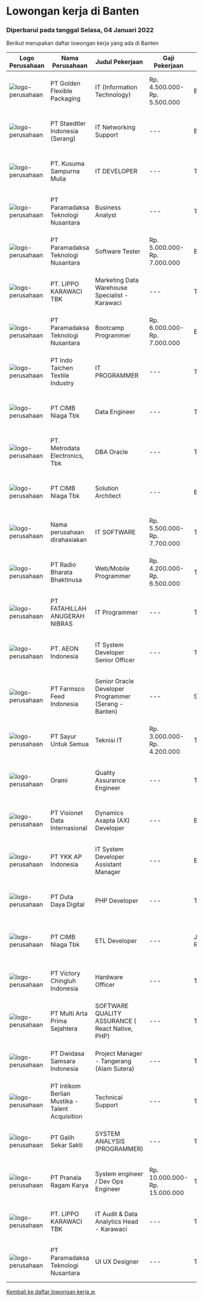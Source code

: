 
  # Lowongan kerja di Banten

  ### Diperbarui pada tanggal Selasa, 04 Januari 2022

  Berikut merupakan daftar lowongan kerja yang ada di Banten

  |Logo Perusahaan | Nama Perusahaan | Judul Pekerjaan | Gaji Pekerjaan | Lokasi | Deskripsi | Tanggal diunggah | Pranala |
  | -------------- | --------------- | --------------- | --------- | --------- | -------------- | ------- | ----------- |
  |![logo-perusahaan](https://image-service-cdn.seek.com.au/c0e3500f4034eed08633b8f821a0ae4d540cb8b9/ee4dce1061f3f616224767ad58cb2fc751b8d2dc)|PT Golden Flexible Packaging|IT (Information Technology)|Rp. 4.500.000-Rp. 5.500.000|Banten|Memahami proses bisnis sistem ERP min 2 tahun. Memahami pengolahan data menggunakan SQL &amp; basis pemrograman, berpengalaman sebagai support system...|Senin, 03 Januari 2022|https://www.jobstreet.co.id/id/job/it-information-technology-3740645?token=0~f2f09498-8494-4180-91c5-d57dffca60a2&sectionRank=1&jobId=jobstreet-id-job-3740645|
|![logo-perusahaan](https://image-service-cdn.seek.com.au/69d722dd33c00568a0a8b92e65f14a7b9633ba04/ee4dce1061f3f616224767ad58cb2fc751b8d2dc)|PT Staedtler Indonesia (Serang)|IT Networking Support|---|Banten|Responsible for handling corporate network system and responsible for cloud infrastructure At least 2 Year(s) of working experience in the related...|Selasa, 04 Januari 2022|https://www.jobstreet.co.id/id/job/it-networking-support-3740721?token=0~f2f09498-8494-4180-91c5-d57dffca60a2&sectionRank=2&jobId=jobstreet-id-job-3740721|
|![logo-perusahaan](https://image-service-cdn.seek.com.au/045fcb8e11e0ab78ef87a22041b17033f8032dde/ee4dce1061f3f616224767ad58cb2fc751b8d2dc)|PT. Kusuma Sampurna Mulia|IT DEVELOPER|---|Tangerang|Tanggung Jawab Utama : Mengelola dan menangani pengembangan website/mobile apps, dan update teknologi terbaru. Membuat kerangka kerja/framework dan...|Minggu, 02 Januari 2022|https://www.jobstreet.co.id/id/job/it-developer-3731619?token=0~f2f09498-8494-4180-91c5-d57dffca60a2&sectionRank=3&jobId=jobstreet-id-job-3731619|
|![logo-perusahaan](https://image-service-cdn.seek.com.au/8deaa9a71fd9bf1839ac941c88d25be16beeb7bb/ee4dce1061f3f616224767ad58cb2fc751b8d2dc)|PT Paramadaksa Teknologi Nusantara|Business Analyst|---|Tangerang|Kami sedang merancang dan mengembangkan aplikasi baru yang inovatif terkait dengan sektor ritel tradisional Indonesia. Digitalisasi sektor ini...|Senin, 03 Januari 2022|https://www.jobstreet.co.id/id/job/business-analyst-3740021?token=0~f2f09498-8494-4180-91c5-d57dffca60a2&sectionRank=4&jobId=jobstreet-id-job-3740021|
|![logo-perusahaan](https://image-service-cdn.seek.com.au/8deaa9a71fd9bf1839ac941c88d25be16beeb7bb/ee4dce1061f3f616224767ad58cb2fc751b8d2dc)|PT Paramadaksa Teknologi Nusantara|Software Tester|Rp. 5.000.000-Rp. 7.000.000|Banten|Responsibilities:Create detailed, comprehensive and well-structured test plans and test casesDevelop and apply testing processes for new and existing...|Senin, 03 Januari 2022|https://www.jobstreet.co.id/id/job/software-tester-3739124?token=0~f2f09498-8494-4180-91c5-d57dffca60a2&sectionRank=5&jobId=jobstreet-id-job-3739124|
|![logo-perusahaan](https://image-service-cdn.seek.com.au/36d1f72dfe2eaecadca52d4fcd4d598e74393d61/ee4dce1061f3f616224767ad58cb2fc751b8d2dc)|PT. LIPPO KARAWACI TBK|Marketing Data Warehouse Specialist - Karawaci|---|Tangerang|JOB ROLE :Data warehouse will oversee the storage of data in facilities, analyzing this data as needed for departments within their organization. They...|Senin, 03 Januari 2022|https://www.jobstreet.co.id/id/job/marketing-data-warehouse-specialist-karawaci-3740515?token=0~f2f09498-8494-4180-91c5-d57dffca60a2&sectionRank=6&jobId=jobstreet-id-job-3740515|
|![logo-perusahaan](https://image-service-cdn.seek.com.au/8deaa9a71fd9bf1839ac941c88d25be16beeb7bb/ee4dce1061f3f616224767ad58cb2fc751b8d2dc)|PT Paramadaksa Teknologi Nusantara|Bootcamp Programmer|Rp. 6.000.000-Rp. 7.000.000|Banten|Fun Coding Bootcamp merupakan sebuah program beasiswa dari NexSoft yang selalu dinanti dan kini memasuki tahun ke-3. Di Tahun yang baru ini kami...|Senin, 03 Januari 2022|https://www.jobstreet.co.id/id/job/bootcamp-programmer-3740038?token=0~f2f09498-8494-4180-91c5-d57dffca60a2&sectionRank=7&jobId=jobstreet-id-job-3740038|
|![logo-perusahaan](https://image-service-cdn.seek.com.au/d27468ae5533bc19b08e389f88f1a7f2e90a1596/ee4dce1061f3f616224767ad58cb2fc751b8d2dc)|PT Indo Taichen Textile Industry|IT PROGRAMMER|---|Tangerang|Job Descriptions: Handle Full Stack develop to department request Develop, maintain and support web application existing &amp; new project Create a...|Senin, 03 Januari 2022|https://www.jobstreet.co.id/id/job/it-programmer-3738995?token=0~f2f09498-8494-4180-91c5-d57dffca60a2&sectionRank=8&jobId=jobstreet-id-job-3738995|
|![logo-perusahaan](https://image-service-cdn.seek.com.au/2c6f6f12cb15b08239744ca7630b97fee07e84ce/ee4dce1061f3f616224767ad58cb2fc751b8d2dc)|PT CIMB Niaga Tbk|Data Engineer|---|Tangerang|Job Description:  Perform application system development related to Realtime Engine System, Big Data, Kafka, CDC, &amp; Abinitio Platform Ensure that...|Minggu, 02 Januari 2022|https://www.jobstreet.co.id/id/job/data-engineer-3732394?token=0~f2f09498-8494-4180-91c5-d57dffca60a2&sectionRank=9&jobId=jobstreet-id-job-3732394|
|![logo-perusahaan](https://image-service-cdn.seek.com.au/0d75518309b56a3cff39daa569b0ba02cc7a22f2/ee4dce1061f3f616224767ad58cb2fc751b8d2dc)|PT. Metrodata Electronics, Tbk|DBA Oracle|---|Tangerang|Qualification: 2 years of working experience in the related is required Have excellent knowledge &amp; experience on Oracle Dba/Oracle PostgreSql on...|Senin, 03 Januari 2022|https://www.jobstreet.co.id/id/job/dba-oracle-3732511?token=0~f2f09498-8494-4180-91c5-d57dffca60a2&sectionRank=10&jobId=jobstreet-id-job-3732511|
|![logo-perusahaan](https://image-service-cdn.seek.com.au/2c6f6f12cb15b08239744ca7630b97fee07e84ce/ee4dce1061f3f616224767ad58cb2fc751b8d2dc)|PT CIMB Niaga Tbk|Solution Architect|---|Banten|Roles &amp; Responsibilities: Analyze IT Project and giving advise for the best IT Solution based on requirements, budget and timeline Produce high...|Minggu, 02 Januari 2022|https://www.jobstreet.co.id/id/job/solution-architect-3732397?token=0~f2f09498-8494-4180-91c5-d57dffca60a2&sectionRank=11&jobId=jobstreet-id-job-3732397|
|![logo-perusahaan](https://us.123rf.com/450wm/pavelstasevich/pavelstasevich1811/pavelstasevich181101027/112815900-stock-vector-no-image-available-icon-flat-vector.jpg?ver=6)|Nama perusahaan dirahasiakan|IT SOFTWARE|Rp. 5.500.000-Rp. 7.700.000|Tangerang|Job desc: Able to develop new standards for developments when needed to reduce bugs and to proactively prevent bugs Creates automated scripts to test...|Jumat, 31 Desember 2021|https://www.jobstreet.co.id/id/job/it-software-3724169?token=0~f2f09498-8494-4180-91c5-d57dffca60a2&sectionRank=12&jobId=jobstreet-id-job-3724169|
|![logo-perusahaan](https://image-service-cdn.seek.com.au/5eacc78851b7b0f7367565e834e2702a2af4082f/ee4dce1061f3f616224767ad58cb2fc751b8d2dc)|PT Radio Bharata Bhaktinusa|Web/Mobile Programmer|Rp. 4.200.000-Rp. 6.500.000|Tangerang|·      Menguasai pengembangan web dengan PHP Laravel.·      Mampu menjaga sistem back-end dengan menggunakan PHP Laravel.·      Mampu mendevelop...|Senin, 03 Januari 2022|https://www.jobstreet.co.id/id/job/web-mobile-programmer-3739302?token=0~f2f09498-8494-4180-91c5-d57dffca60a2&sectionRank=13&jobId=jobstreet-id-job-3739302|
|![logo-perusahaan](https://image-service-cdn.seek.com.au/ae94e3b41632c59bb558255047fa50596172df4b/ee4dce1061f3f616224767ad58cb2fc751b8d2dc)|PT FATAHILLAH ANUGERAH NIBRAS|IT Programmer|---|Tangerang|Requirement: Possessed at least Bachelor Degree of Information Technology Have at least 2 years experience as Programmer Have experience in developing...|Sabtu, 01 Januari 2022|https://www.jobstreet.co.id/id/job/it-programmer-3731010?token=0~f2f09498-8494-4180-91c5-d57dffca60a2&sectionRank=14&jobId=jobstreet-id-job-3731010|
|![logo-perusahaan](https://image-service-cdn.seek.com.au/70da9ce50f262e3c42ef7920a0d4297647ee2c10/ee4dce1061f3f616224767ad58cb2fc751b8d2dc)|PT. AEON Indonesia|IT System Developer Senior Officer|---|Tangerang|Qualification Bachelor's degree in computer science or information technology, or equivalent experience 2 years experience working with information...|Jumat, 31 Desember 2021|https://www.jobstreet.co.id/id/job/it-system-developer-senior-officer-3729295?token=0~f2f09498-8494-4180-91c5-d57dffca60a2&sectionRank=15&jobId=jobstreet-id-job-3729295|
|![logo-perusahaan](https://image-service-cdn.seek.com.au/1fbdb0bc1cc83f15a8b1e58a3ddc4d23325125dc/ee4dce1061f3f616224767ad58cb2fc751b8d2dc)|PT Farmsco Feed Indonesia|Senior Oracle Developer Programmer (Serang - Banten)|---|Serang|Special Requirement : Oracle Form Developer minimum 10 G Version, 11 G more advantage; Oracle database minimum 10 G Version; Experience working with...|Senin, 03 Januari 2022|https://www.jobstreet.co.id/id/job/senior-oracle-developer-programmer-serang-banten-3739596?token=0~f2f09498-8494-4180-91c5-d57dffca60a2&sectionRank=16&jobId=jobstreet-id-job-3739596|
|![logo-perusahaan](https://image-service-cdn.seek.com.au/3a36cee411b97c1e63eadd3c496e1e5db121e954/ee4dce1061f3f616224767ad58cb2fc751b8d2dc)|PT Sayur Untuk Semua|Teknisi IT|Rp. 3.000.000-Rp. 4.200.000|Tangerang|Deskripsi Kerja antara lain sebagai berikut, Melakukan maintanance All Equipment IT (Hardware &amp; Software) Bertugas untuk Instalansi Equipment Baru...|Kamis, 30 Desember 2021|https://www.jobstreet.co.id/id/job/teknisi-it-3737031?token=0~f2f09498-8494-4180-91c5-d57dffca60a2&sectionRank=17&jobId=jobstreet-id-job-3737031|
|![logo-perusahaan](https://image-service-cdn.seek.com.au/5665bd4fde839b0909a79c4061baca3eb4f22607/ee4dce1061f3f616224767ad58cb2fc751b8d2dc)|Orami|Quality Assurance Engineer|---|Tangerang|Responsibilities: Perform adequate testing of the team's application development work Create automated tests for web applications &amp; APIs...|Minggu, 02 Januari 2022|https://www.jobstreet.co.id/id/job/quality-assurance-engineer-3731444?token=0~f2f09498-8494-4180-91c5-d57dffca60a2&sectionRank=18&jobId=jobstreet-id-job-3731444|
|![logo-perusahaan](https://image-service-cdn.seek.com.au/658dee8fc53527ca56b5887a4c56a844f0b61c62/ee4dce1061f3f616224767ad58cb2fc751b8d2dc)|PT Visionet Data Internasional|Dynamics Axapta (AX) Developer|---|Banten|Job Descriptions: Preparation of architectural design diagram for the customizations Development of customizations using all technologies/tools of...|Senin, 03 Januari 2022|https://www.jobstreet.co.id/id/job/dynamics-axapta-ax-developer-3739987?token=0~f2f09498-8494-4180-91c5-d57dffca60a2&sectionRank=19&jobId=jobstreet-id-job-3739987|
|![logo-perusahaan](https://image-service-cdn.seek.com.au/137f7e23693c887f29135f9a0b3432e715df6933/ee4dce1061f3f616224767ad58cb2fc751b8d2dc)|PT YKK AP Indonesia|IT System Developer Assistant Manager|---|Banten|JOB REQUIREMENTS Having an experience minimum 3 years in the same position is mandatory Having knowledge and well-experienced in SDLC (System...|Kamis, 30 Desember 2021|https://www.jobstreet.co.id/id/job/it-system-developer-assistant-manager-3727944?token=0~f2f09498-8494-4180-91c5-d57dffca60a2&sectionRank=20&jobId=jobstreet-id-job-3727944|
|![logo-perusahaan](https://image-service-cdn.seek.com.au/37f4b10d9e280f6584590c1587ef913ae87be15d/ee4dce1061f3f616224767ad58cb2fc751b8d2dc)|PT Duta Daya Digital|PHP Developer|---|Tangerang|Crewdible is an Indonesia-based Startup company, focusing on online fulfillment services. Since 2017, Crewdible has provided multi-channel fulfillment...|Jumat, 31 Desember 2021|https://www.jobstreet.co.id/id/job/php-developer-3738469?token=0~f2f09498-8494-4180-91c5-d57dffca60a2&sectionRank=21&jobId=jobstreet-id-job-3738469|
|![logo-perusahaan](https://image-service-cdn.seek.com.au/2c6f6f12cb15b08239744ca7630b97fee07e84ce/ee4dce1061f3f616224767ad58cb2fc751b8d2dc)|PT CIMB Niaga Tbk|ETL Developer|---|Jakarta Raya|Job Descriptions: Develops, enhances, debugs, supports, maintains and tests software applications that support business units or supporting functions....|Minggu, 02 Januari 2022|https://www.jobstreet.co.id/id/job/etl-developer-3732388?token=0~f2f09498-8494-4180-91c5-d57dffca60a2&sectionRank=22&jobId=jobstreet-id-job-3732388|
|![logo-perusahaan](https://image-service-cdn.seek.com.au/d9e01f371e126c3db29d41ca7339e0d04857722e/ee4dce1061f3f616224767ad58cb2fc751b8d2dc)|PT Victory Chingluh Indonesia|Hardware Officer|---|Tangerang|Job OverviewPerform computer, network, and telephone maintenance to keep them working properlyResponsibilities and Duties Installing computer networks...|Kamis, 30 Desember 2021|https://www.jobstreet.co.id/id/job/hardware-officer-3736728?token=0~f2f09498-8494-4180-91c5-d57dffca60a2&sectionRank=23&jobId=jobstreet-id-job-3736728|
|![logo-perusahaan](https://image-service-cdn.seek.com.au/b44c3829bae9a530d5067d865bd6abd746c44067/ee4dce1061f3f616224767ad58cb2fc751b8d2dc)|PT Multi Arta Prima Sejahtera|SOFTWARE QUALITY ASSURANCE ( React Native, PHP)|---|Tangerang|SOFTWARE QUALITY ASSURANCE (PHP &amp; React Native)Qualifications: Ability in PHP language Familiar with Unit test DevOps skill is a plus Self-learner...|Senin, 03 Januari 2022|https://www.jobstreet.co.id/id/job/software-quality-assurance-react-native-php-3739113?token=0~f2f09498-8494-4180-91c5-d57dffca60a2&sectionRank=24&jobId=jobstreet-id-job-3739113|
|![logo-perusahaan](https://image-service-cdn.seek.com.au/77471787a9c51ee5351e92362a66618d0b70b4d3/ee4dce1061f3f616224767ad58cb2fc751b8d2dc)|PT Dwidasa Samsara Indonesia|Project Manager - Tangerang (Alam Sutera)|---|Tangerang|Job Description:  Plan the project Define the scope of the project in collaboration with senior management Create a detailed work plan which...|Jumat, 31 Desember 2021|https://www.jobstreet.co.id/id/job/project-manager-tangerang-alam-sutera-3738407?token=0~f2f09498-8494-4180-91c5-d57dffca60a2&sectionRank=25&jobId=jobstreet-id-job-3738407|
|![logo-perusahaan](https://image-service-cdn.seek.com.au/a5ed087c91d94dac0c755515ba2459975f37a3de/ee4dce1061f3f616224767ad58cb2fc751b8d2dc)|PT Intikom Berlian Mustika - Talent Acquisition|Technical Support|---|Tangerang|Candidate must possess at least Diploma, Bachelor's Degree in Computer Science/Information Technology or equivalent. At least 3 Year(s) of working...|Rabu, 29 Desember 2021|https://www.jobstreet.co.id/id/job/technical-support-3736326?token=0~f2f09498-8494-4180-91c5-d57dffca60a2&sectionRank=26&jobId=jobstreet-id-job-3736326|
|![logo-perusahaan](https://image-service-cdn.seek.com.au/fca2de65d69d1fdd1ffd673d075eb7eac1ba075d/ee4dce1061f3f616224767ad58cb2fc751b8d2dc)|PT Galih Sekar Sakti|SYSTEM ANALYSIS (PROGRAMMER)|---|Tangerang|Persyaratan:1.        Pendidikan S1 Komputer Akuntansi2.        Usia Maksimal 28 Tahun3.        Fresh Graduate atau Berpengalaman 1 Tahun &amp;...|Jumat, 31 Desember 2021|https://www.jobstreet.co.id/id/job/system-analysis-programmer-3729509?token=0~f2f09498-8494-4180-91c5-d57dffca60a2&sectionRank=27&jobId=jobstreet-id-job-3729509|
|![logo-perusahaan](https://image-service-cdn.seek.com.au/96868915a712bdce9a839af10d064420ae49947f/ee4dce1061f3f616224767ad58cb2fc751b8d2dc)|PT Pranala Ragam Karya|System engineer / Dev Ops Engineer|Rp. 10.000.000-Rp. 15.000.000|Tangerang|Exposure to security concepts, best practices and policies for cloud-based deployments Understanding of database design and implementation Familiarity...|Jumat, 31 Desember 2021|https://www.jobstreet.co.id/id/job/system-engineer-dev-ops-engineer-3730021?token=0~f2f09498-8494-4180-91c5-d57dffca60a2&sectionRank=28&jobId=jobstreet-id-job-3730021|
|![logo-perusahaan](https://image-service-cdn.seek.com.au/36d1f72dfe2eaecadca52d4fcd4d598e74393d61/ee4dce1061f3f616224767ad58cb2fc751b8d2dc)|PT. LIPPO KARAWACI TBK|IT Audit & Data Analytics Head - Karawaci|---|Tangerang|This role will lead IT Audit team to perform IT Risk Assessments and audit on IT general control, IT application control, IT Security &amp; Governance...|Kamis, 30 Desember 2021|https://www.jobstreet.co.id/id/job/it-audit-data-analytics-head-karawaci-3737367?token=0~f2f09498-8494-4180-91c5-d57dffca60a2&sectionRank=29&jobId=jobstreet-id-job-3737367|
|![logo-perusahaan](https://image-service-cdn.seek.com.au/8deaa9a71fd9bf1839ac941c88d25be16beeb7bb/ee4dce1061f3f616224767ad58cb2fc751b8d2dc)|PT Paramadaksa Teknologi Nusantara|UI UX Designer|---|Tangerang|We are one of the largest ERP application developers in the country and are seeking to improve user friendliness and affinity to our applications...|Senin, 03 Januari 2022|https://www.jobstreet.co.id/id/job/ui-ux-designer-3740340?token=0~f2f09498-8494-4180-91c5-d57dffca60a2&sectionRank=30&jobId=jobstreet-id-job-3740340|


  [Kembali ke daftar lowongan kerja 🔙](../README.md#daftar-lowongan-kerja)
  